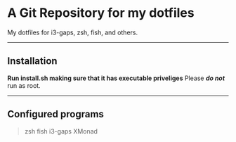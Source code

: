 # A Git Repository for my dotfiles

My dotfiles for i3-gaps, zsh, fish, and others.

<hr>

## Installation

**Run install.sh making sure that it has executable priveliges**
Please ***do not*** run as root.

<hr>

## Configured programs

> zsh
> fish
> i3-gaps
> XMonad
